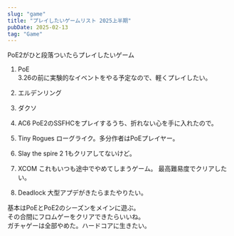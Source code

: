 ```yaml
---
slug: "game"
title: "プレイしたいゲームリスト 2025上半期"
pubDate: 2025-02-13
tag: "Game"
---
```


PoE2がひと段落ついたらプレイしたいゲーム

1. PoE  
3.26の前に実験的なイベントをやる予定なので、軽くプレイしたい。

2. エルデンリング
3. ダクソ
4. AC6
PoE2のSSFHCをプレイするうち、折れない心を手に入れたので。

5. Tiny Rogues
ローグライク。多分作者はPoEプレイヤー。

6. Slay the spire 2
1もクリアしてないけど。

7. XCOM
これもいつも途中でやめてしまうゲーム。
最高難易度でクリアしたい。

8. Deadlock
大型アプデがきたらまたやりたい。

基本はPoEとPoE2のシーズンをメインに遊ぶ。  
その合間にフロムゲーをクリアできたらいいね。  
ガチャゲーは全部やめた。ハードコアに生きたい。

